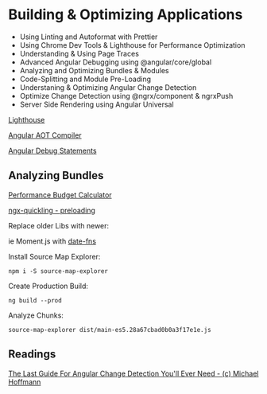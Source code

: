# Building & Optimizing Applications

- Using Linting and Autoformat with Prettier
- Using Chrome Dev Tools & Lighthouse for Performance Optimization
- Understanding & Using Page Traces
- Advanced Angular Debugging using @angular/core/global
- Analyzing and Optimizing Bundles & Modules
- Code-Splitting and Module Pre-Loading
- Understaning & Optimizing Angular Change Detection
- Optimize Change Detection using @ngrx/component & ngrxPush
- Server Side Rendering using Angular Universal

[Lighthouse](https://developers.google.com/web/tools/lighthouse)

[Angular AOT Compiler](https://angular.io/guide/aot-compiler)

[Angular Debug Statements](https://angular.io/api/core/global)

## Analyzing Bundles

[Performance Budget Calculator](https://perf-budget-calculator.firebaseapp.com/)

[ngx-quickling - preloading](https://github.com/mgechev/ngx-quicklink)

Replace older Libs with newer:

ie Moment.js with [date-fns](https://date-fns.org/)

Install Source Map Explorer:

```
npm i -S source-map-explorer
```

Create Production Build:

```
ng build --prod
```

Analyze Chunks:

```
source-map-explorer dist/main-es5.28a67cbad0b0a3f17e1e.js
```

## Readings

[The Last Guide For Angular Change Detection You'll Ever Need - (c) Michael Hoffmann](https://www.mokkapps.de/blog/the-last-guide-for-angular-change-detection-you-will-ever-need/#:~:text=By%20default%2C%20Angular%20Change%20Detection,which%20produces%20VM%2Doptimized%20code.)
